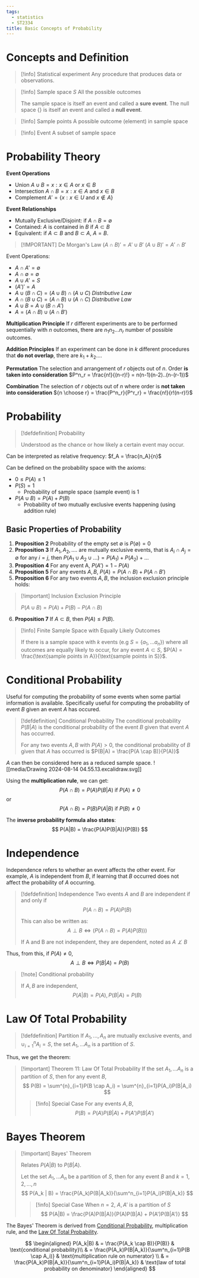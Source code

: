 ```yaml
---
tags:
  - statistics
  - ST2334
title: Basic Concepts of Probability
---
```

# Concepts and Definition

>[!info] Statistical experiment
>Any procedure that produces data or observations.

>[!info] Sample space $S$
> All the possible outcomes
> 
> The sample space is itself an event and called a **sure event**.
> The null space {} is itself an event and called a **null event**.

>[!info] Sample points
>A possible outcome (element) in sample space

>[!info] Event
>A subset of sample space

# Probability Theory

**Event Operations**
- Union $A \cup B = { x: x \in A \text { or } x \in B }$
- Intersection $A \cap B = { x: x \in A \text { and } x \in B }$
- Complement $A' = \{x: x \in U$ and $x \notin A\}$

**Event Relationships**
- Mutually Exclusive/Disjoint: if $A \cap B = \emptyset$
- Contained: $A$ is contained in $B$ if $A \subset B$
- Equivalent: if $A \subset B$ and $B \subset A$, $A = B$.

> [!IMPORTANT] De Morgan's Law
> $(A \cap B)' = A' \cup B'$
> $(A \cup B)' = A' \cap B'$

Event Operations:
- $A \cap A' = \emptyset$
- $A \cap \emptyset = \emptyset$
- $A \cup A' = S$
- $(A')' = A$
- $A \cup (B \cap C) = (A \cup B) \cap (A \cup C)$ *Distributive Law*
- $A \cap (B \cup C) = (A \cap B) \cup (A \cap C)$ *Distributive Law*
- $A \cup B = A \cup (B \cap A')$
- $A = (A \cap B) \cup (A \cap B')$

**Multiplication Principle**
If $r$ different experiments are to be performed sequentially with $n$ outcomes, there are $n_1n_2...n_r$ number of possible outcomes.

**Addition Principles**
If an experiment can be done in $k$ different procedures that **do not overlap**, there are $k_1 + k_2....$ 

**Permutation**
The selection and arrangement of $r$ objects out of $n$. Order **is taken into consideration**
$P^n_r =  \frac{n!}{(n-r)!} = n(n-1)(n-2)..(n-(r-1))$

**Combination**
The selection of $r$ objects out of $n$ where order is **not taken into consideration**
${n \choose r} = \frac{P^n_r}{P^r_r} = \frac{n!}{r!(n-r)!}$

# Probability

> [!defdefinition] Probability
> 
> Understood as the chance or how likely a certain event may occur.

Can be interpreted as relative frequency: $f_A =  \frac{n_A}{n}$

Can be defined on the probability space with the axioms:
- $0 \leq P(A) \leq 1$
- $P(S) = 1$
	- Probability of sample space (sample event) is 1
- $P(A \cup B) = P(A) + P(B)$ 
	- Probability of two mutually exclusive events happening (using addition rule)

## Basic Properties of Probability

1. **Proposition 2** Probability of the empty set $\emptyset$ is $P(\emptyset) = 0$ 
2. **Proposition 3** If $A_1, A_2,....$ are mutually exclusive events, that is $A_i \cap A_j = \emptyset$ for any $i = j$, then 
   $P(A_1 \cup A_2 \cup ...) = P(A_1) + P(A_2) + ...$
3.  **Proposition 4** For any event A, $P(A') = 1 - P(A)$
4.  **Proposition 5** For any events $A, B$, $P(A) = P(A \cap B) + P(A \cap B')$
5.  **Proposition 6** For any two events $A,B$, the inclusion exclusion principle holds:

> [!important] Inclusion Exclusion Principle
> 
> $P(A \cup B) = P(A) + P(B) - P(A \cap B)$

6. **Proposition 7** If $A \subset B$, then $P(A) \leq P(B)$.

> [!info] Finite Sample Space with Equally Likely Outcomes
> 
> If there is a sample space with $k$ events (e.g $S = \{a_1,...a_n\}$) where all outcomes are equally likely to occur, for any event $A \subset S$, $P(A) = \frac{\text{sample points in A}}{\text{sample points in S}}$.

# Conditional Probability

Useful for computing the probability of some events when some partial information is available. Specifically useful for computing the probability of event $B$ given an event $A$ has occured.

> [!defdefinition] Conditional Probability
> The conditional probability $P(B|A)$ is the conditional probability of the event $B$ given that event $A$ has occurred.
> 
> For any two events $A, B$ with $P(A) > 0$, the conditional probability of $B$ given that $A$ has occurred is
> $P(B|A) = \frac{P(A \cap B)}{P(A)}$

$A$ can then be considered here as a reduced sample space. 
![[media/Drawing 2024-08-14 04.55.13.excalidraw.svg]]

Using the **multiplication rule**, we can get:
$$
P(A \cap B) = P(A)P(B|A) \text{ if } P(A) \neq 0
$$
or
$$
P(A \cap B) = P(B)P(A|B) \text{ if } P(B) \neq 0
$$

The **inverse probability formula also states**:
$$
P(A|B) = \frac{P(A)P(B|A)}{P(B)}
$$

# Independence

Independence refers to whether an event affects the other event. For example, $A$ is independent from $B$, if learning that $B$ occurred does not affect the probability of $A$ occurring.

> [!defdefinition] Independence
> Two events $A$ and $B$ are independent if and only if
> $$
> P(A \cap B) = P(A)P(B)
> $$
> 
> This can also be written as:
> $$A \perp B \Leftrightarrow (P(A \cap B) = P(A)P(B)))$$
> 
> If A and B are not independent, they are dependent, noted as $A \not \perp B$

Thus, from this, if $P(A) \neq 0$,
$$
A \perp B \iff P(B|A) = P(B)
$$

> [!note] Conditional probability
> 
> If $A, B$ are independent, 
> $$
> P(A|B) = P(A), P(B|A) = P(B)
> $$
# Law Of Total Probability

> [!defdefinition] Partition
> If $A_1, ..., A_n$ are mutually exclusive events, and $\cup^n_{i=1}A_i = S$, the set $A_1,...A_n$ is a partition of $S$.

Thus, we get the theorem:
> [!important] Theorem 11: Law Of Total Probability
> If the set $A_1,...A_n$ is a partition of $S$, then for any event $B$,
> $$
> P(B) = \sum^{n}_{i=1}P(B \cap A_i) = \sum^{n}_{i=1}P(A_i)P(B|A_i)
> $$
> 
> > [!info] Special Case
> > For any events $A,B$,
> > $$
> > P(B) = P(A)P(B|A) + P(A')P(B|A')
> > $$

# Bayes Theorem

> [!important] Bayes' Theorem
> 
> Relates $P(A|B)$ to $P(B|A)$.
> 
> Let the set $A_1,...A_n$ be a partition of $S$, then for any event $B$ and $k = 1, 2, ..., n$
> $$
> P(A_k | B) = \frac{P(A_k)P(B|A_k)}{\sum^n_{i=1}P(A_i)P(B|A_k)}
> $$
> 
> >[!info] Special Case
> >When $n = 2$, ${A, A'}$ is a partition of $S$
> >$$
> >P(A|B) = \frac{P(A)P(B|A)}{P(A)P(B|A) + P(A')P(B|A')}
> >$$

The Bayes' Theorem is derived from [Conditional Probability](#Conditional%20Probability), multiplication rule, and the [Law Of Total Probability](#Law%20Of%20Total%20Probability).

$$
\begin{aligned}
P(A_k|B) & = \frac{P(A_k \cap B)}{P(B)} & \text{conditional probability}\\
& = \frac{P(A_k)P(B|A_k)}{\sum^n_{i=1}P(B \cap A_i)} & \text{multiplication rule on numerator} \\
& = \frac{P(A_k)P(B|A_k)}{\sum^n_{i=1}P(A_i)P(B|A_k)} & \text{law of total probability on denominator}
\end{aligned}
$$